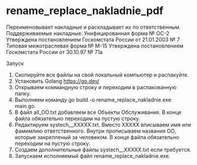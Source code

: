 # rename_replace_nakladnie_pdf

Переименовывает накладные и раскладывает их по ответственным.
Поддерживаемые накладные:
Унифицированная форма № ОС-2 Утверждена постановлением Госкомстата России от 21.01.2003 № 7
Типовая межотраслевая форма № М-15 Утверждена постановлением Госкомстата России от 30.10.97 № 71а

Запуск

1. Скопируйте все файлы на свой локальный компьютер и распакуйте.
2. Установить Golang https://go.dev/
3. Открываем коммандную строку и переходим в распакованную папку.
4. Выполняем команду go build -o rename_replace_nakladnie.exe main.go.
5. В файл all_OO.txt добавляем все Объекты Обслуживания. В конце файла обязательно переходим на пустую строку.
6. Редактируем systech__XXXXX.txt. Вместо XXXXX вписываем имя или фамимлию ответственного. Внутри прописываем названия ОО, которые закрепленый за человеком. В конце файла обязательно переходим на пустую строку.
7. Создаем дополнительные файлы systech__XXXXX.txt если требуется.
8. Запускаем исполняемый файл rename_replace_nakladnie.exe.



